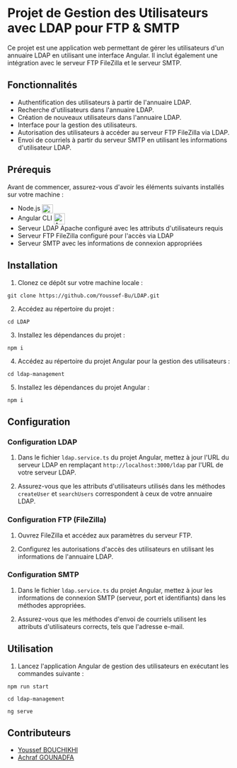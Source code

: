 # Projet de Gestion des Utilisateurs avec LDAP pour FTP & SMTP

Ce projet est une application web permettant de gérer les utilisateurs d'un annuaire LDAP en utilisant une interface Angular. Il inclut également une intégration avec le serveur FTP FileZilla et le serveur SMTP.

## Fonctionnalités

- Authentification des utilisateurs à partir de l'annuaire LDAP.
- Recherche d'utilisateurs dans l'annuaire LDAP.
- Création de nouveaux utilisateurs dans l'annuaire LDAP.
- Interface pour la gestion des utilisateurs.
- Autorisation des utilisateurs à accéder au serveur FTP FileZilla via LDAP.
- Envoi de courriels à partir du serveur SMTP en utilisant les informations d'utilisateur LDAP.

## Prérequis

Avant de commencer, assurez-vous d'avoir les éléments suivants installés sur votre machine :

- Node.js <img align="center" alt="Node.js Logo" height="20" width="25" src="https://upload.wikimedia.org/wikipedia/commons/thumb/d/d9/Node.js_logo.svg/30px-Node.js_logo.svg.png">
- Angular CLI <img align="center" alt="Angular Logo" height="25" width="25" src="https://angular.io/assets/images/logos/angular/angular.svg">
- Serveur LDAP Apache configuré avec les attributs d'utilisateurs requis 
- Serveur FTP FileZilla configuré pour l'accès via LDAP
- Serveur SMTP avec les informations de connexion appropriées

## Installation

1. Clonez ce dépôt sur votre machine locale : 
```
git clone https://github.com/Youssef-Bu/LDAP.git 
```
2. Accédez au répertoire du projet :
```
cd LDAP
```
3. Installez les dépendances du projet :
```
npm i
```
4. Accédez au répertoire du projet Angular pour la gestion des utilisateurs :
```
cd ldap-management
```
5. Installez les dépendances du projet Angular :
```
npm i
```

## Configuration

### Configuration LDAP

1. Dans le fichier `ldap.service.ts` du projet Angular, mettez à jour l'URL du serveur LDAP en remplaçant `http://localhost:3000/ldap` par l'URL de votre serveur LDAP.

2. Assurez-vous que les attributs d'utilisateurs utilisés dans les méthodes `createUser` et `searchUsers` correspondent à ceux de votre annuaire LDAP.

### Configuration FTP (FileZilla)

1. Ouvrez FileZilla et accédez aux paramètres du serveur FTP.

2. Configurez les autorisations d'accès des utilisateurs en utilisant les informations de l'annuaire LDAP.

### Configuration SMTP

1. Dans le fichier `ldap.service.ts` du projet Angular, mettez à jour les informations de connexion SMTP (serveur, port et identifiants) dans les méthodes appropriées.

2. Assurez-vous que les méthodes d'envoi de courriels utilisent les attributs d'utilisateurs corrects, tels que l'adresse e-mail.

## Utilisation

1. Lancez l'application Angular de gestion des utilisateurs en exécutant les commandes suivante :
```
npm run start
```
```
cd ldap-management
```
```
ng serve
```


## Contributeurs
- [Youssef BOUCHIKHI](https://github.com/Youssef-Bu)
- [Achraf GOUNADFA](https://github.com/Achrafgou)



